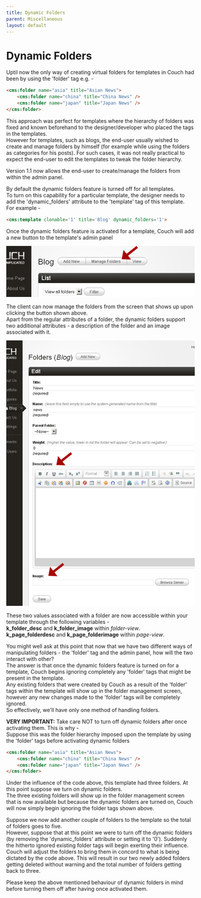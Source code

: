 ```yaml
---
title: Dynamic Folders
parent: Miscellaneous
layout: default
---
```


# Dynamic Folders

Uptil now the only way of creating virtual folders for templates in Couch had been by using the 'folder' tag e.g. -

```html
<cms:folder name="asia" title="Asian News">
    <cms:folder name="china" title="China News" />
    <cms:folder name="japan" title="Japan News" />
</cms:folder>
```

This approach was perfect for templates where the hierarchy of folders was fixed and known beforehand to the designer/developer who placed the tags in the templates.<br/>
However for templates, such as blogs, the end-user usually wished to create and manage folders by himself (for example while using the folders as categories for his posts). For such cases, it was not really practical to expect the end-user to edit the templates to tweak the folder hierarchy.

Version 1.1 now allows the end-user to create/manage the folders from within the admin panel.

By default the dynamic folders feature is turned off for all templates.<br/>
To turn on this capability for a particular template, the designer needs to add the 'dynamic_folders' attribute to the 'template' tag of this template.<br/>
For example -

```html
<cms:template clonable='1' title='Blog' dynamic_folders='1'>
```

Once the dynamic folders feature is activated for a template, Couch will add a new button to the template's admin panel

![](../assets/img/contents/dynamic-folders-1.png)

The client can now manage the folders from the screen that shows up upon clicking the button shown above.<br/>
Apart from the regular attributes of a folder, the dynamic folders support two additional attributes - a description of the folder and an image associated with it.

![](../assets/img/contents/dynamic-folders-2.png)

These two values associated with a folder are now accessible within your template through the following variables -<br/>
**k_folder_desc** and **k_folder_image** within _folder-view_.<br/>
**k_page_folderdesc** and **k_page_folderimage** within _page-view_.

You might well ask at this point that now that we have two different ways of manipulating folders - the 'folder' tag and the admin panel, how will the two interact with other?<br/>
The answer is that once the dynamic folders feature is turned on for a template, Couch begins ignoring completely any 'folder' tags that might be present in the template.<br/>
Any existing folders that were created by Couch as a result of the 'folder' tags within the template will show up in the folder management screen, however any new changes made to the 'folder' tags will be completely ignored.<br/>
So effectively, we'll have only one method of handling folders.

**VERY IMPORTANT:** Take care NOT to turn off dynamic folders after once activating them. This is why -<br/>
Suppose this was the folder hierarchy imposed upon the template by using the 'folder' tags before activating dynamic folders

```html
<cms:folder name="asia" title="Asian News">
    <cms:folder name="china" title="China News" />
    <cms:folder name="japan" title="Japan News" />
</cms:folder>
```

Under the influence of the code above, this template had three folders. At this point suppose we turn on dynamic folders.<br/>
The three existing folders will show up in the folder management screen that is now available but because the dynamic folders are turned on, Couch will now simply begin ignoring the folder tags shown above.

Suppose we now add another couple of folders to the template so the total of folders goes to five.<br/>
However, suppose that at this point we were to turn off the dynamic folders (by removing the 'dynamic_folders' attribute or setting it to '0'). Suddenly the hitherto ignored existing folder tags will begin exerting their influence. Couch will adjust the folders to bring them in concord to what is being dictated by the code above. This will result in our two newly added folders getting deleted without warning and the total number of folders getting back to three.

<p class="error">Please keep the above mentioned behaviour of dynamic folders in mind before turning them off after having once activated them.</p>
